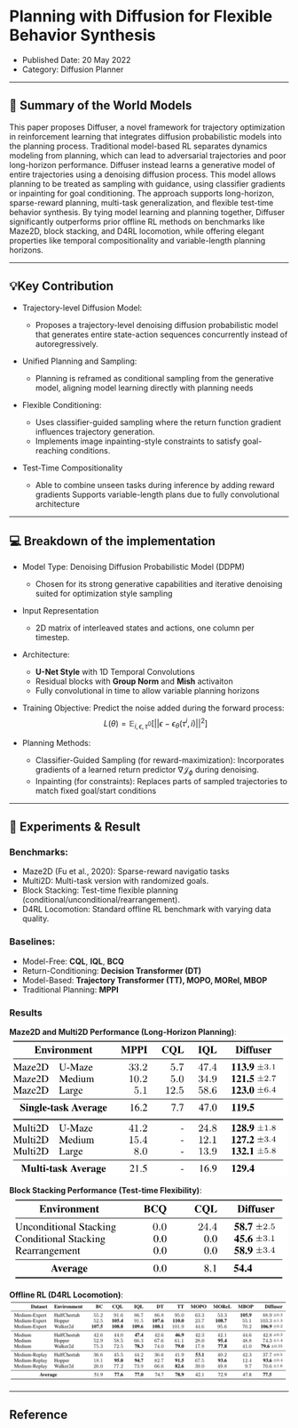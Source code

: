 # Planning with Diffusion for Flexible Behavior Synthesis
- Published Date: 20 May 2022
- Category: Diffusion Planner

---

## 📝 Summary of the World Models

This paper proposes Diffuser, a novel framework for trajectory optimization in reinforcement learning that integrates diffusion probabilistic models into the planning process. Traditional model-based RL separates dynamics modeling from planning, which can lead to adversarial trajectories and poor long-horizon performance. Diffuser instead learns a generative model of entire trajectories using a denoising diffusion process. This model allows planning to be treated as sampling with guidance, using classifier gradients or inpainting for goal conditioning. The approach supports long-horizon, sparse-reward planning, multi-task generalization, and flexible test-time behavior synthesis. By tying model learning and planning together, Diffuser significantly outperforms prior offline RL methods on benchmarks like Maze2D, block stacking, and D4RL locomotion, while offering elegant properties like temporal compositionality and variable-length planning horizons.

---

## 💡Key Contribution
- Trajectory-level Diffusion Model:
    - Proposes a trajectory-level denoising diffusion probabilistic model that generates entire state-action sequences concurrently instead of autoregressively.

- Unified Planning and Sampling:
    - Planning is reframed as conditional sampling from the generative model, aligning model learning directly with planning needs

- Flexible Conditioning:
    - Uses classifier-guided sampling where the return function gradient influences trajectory generation.
    - Implements image inpainting-style constraints to satisfy goal-reaching conditions.

- Test-Time Compositionality
    - Able to combine unseen tasks during inference by adding reward gradients
    Supports variable-length plans due to fully convolutional architecture

---

## 💻 Breakdown of the implementation
- Model Type: Denoising Diffusion Probabilistic Model (DDPM)
    - Chosen for its strong generative capabilities and iterative denoising suited for optimization style sampling

- Input Representation
    - 2D matrix of interleaved states and actions, one column per timestep.

- Architecture:
    - **U-Net Style** with 1D Temporal Convolutions
    - Residual blocks with **Group Norm** and **Mish** activaiton
    - Fully convolutional in time to allow variable planning horizons

- Training Objective: Predict the noise added during the forward process:
$$
L(\theta) = \mathbb{E}_{i, \epsilon, \tau^0}[||\epsilon - \epsilon_{\theta}(\tau^i, i)||^2]
$$

- Planning Methods:

    - Classifier-Guided Sampling (for reward-maximization): Incorporates gradients of a learned return predictor $\nabla\mathcal{J}_{\phi}$ during denoising.
    - Inpainting (for constraints): Replaces parts of sampled trajectories to match fixed goal/start conditions

---

## 🧪 Experiments & Result

### Benchmarks:
- Maze2D (Fu et al., 2020): Sparse-reward navigatio tasks
- Multi2D: Multi-task version with randomized goals.
- Block Stacking: Test-time flexible planning (conditional/unconditional/rearrangement).
- D4RL Locomotion: Standard offline RL benchmark with varying data quality. 

### Baselines:
- Model-Free: **CQL**, **IQL**, **BCQ**
- Return-Conditioning: **Decision Transformer (DT)**
- Model-Based: **Trajectory Transformer (TT), MOPO, MORel, MBOP**
- Traditional Planning: **MPPI**

### Results
**Maze2D and Multi2D Performance (Long-Horizon Planning)**:
![result maze](../figures/Diffuser_Maze2D_Result.png)

**Block Stacking Performance (Test-time Flexibility)**:
![result stacking](../figures/Diffuser_Stacking.png)

**Offline RL (D4RL Locomotion)**:
![result dr4l](../figures/Diffuser_D4RL.png)

---

## Reference
